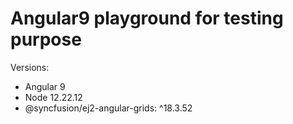 <h1>Angular9 playground for testing purpose</h1>
Versions:
<ul>
  <li>Angular 9</li>
  <li>Node 12.22.12</li>
  <li>@syncfusion/ej2-angular-grids: ^18.3.52</li>
</ul>
